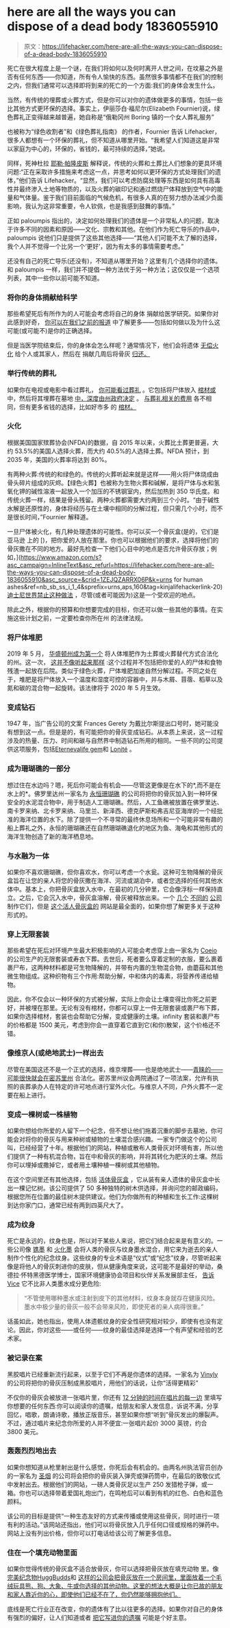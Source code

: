 # here are all the ways you can dispose of a dead body 1836055910

> 原文：<https://lifehacker.com/here-are-all-the-ways-you-can-dispose-of-a-dead-body-1836055910>

死亡在很大程度上是一个谜，在我们将如何以及何时离开人世之间，在坟墓之外是否有任何东西——你知道，所有令人愉快的东西。虽然很多事情都不在我们的控制之内，但我们通常可以选择即将到来的死亡的一个方面:我们的身体会发生什么。

当然，有传统的埋葬或火葬方式，但是你可以对你的遗体做更多的事情，包括一些比其他方式更环保的选择。事实上，伊丽莎白·福尼尔(Elizabeth Fournier)说，绿色葬礼正变得越来越普遍，她自称是“俄勒冈州 Boring 镇的一个女人葬礼服务”



也被称为“绿色收割者”和《绿色葬礼指南》 的作者，Fournier 告诉 Lifehacker，很多人都想有一个环保的葬礼，但不知道从哪里开始。“我希望人们知道这是非常以家庭为中心的，环保的，省钱的，最可持续的选择，”她说。

同样，死神杜拉 [耶勒·帕隆皮斯](http://www.endoflifedoula.nyc/) 解释说，传统的火葬和土葬比人们想象的更具环境问题:“正在采取许多措施来考虑这一点，并思考如何以更环保的方式处理我们的遗体，”他们告诉 Lifehacker。“显然，我们可以考虑防腐处理等东西是如何具有高毒性并最终渗入土地等物质的，以及火葬的碳印记和通过燃烧尸体释放到空气中的能量和气体量。鉴于我们目前面临的气候危机，有很多人真的在努力想办法减少负面影响，我认为这非常重要，令人钦佩，也是我感到鼓舞的事情。”



正如 paloumpis 指出的，决定如何处理我们的遗体是一个非常私人的问题，取决于许多不同的因素和原因——文化、宗教和其他。在他们作为死亡导乐的作品中，paloumpis 说他们只是提供了这些其他选择——“其他人们可能不太了解的选择，我个人并不觉得一个比另一个‘更好’，因为有太多的事情需要考虑。”

还没有自己的死亡导乐(还没有)，不知道从哪里开始？这里有几个选择你的遗体。和 paloumpis 一样，我们并不提倡一种方法优于另一种方法；这仅仅是一个选项列表，其中一些你以前可能不知道。

### 将你的身体捐献给科学

那些希望死后有所作为的人可能会考虑将自己的身体 捐献给医学研究。如果你对此感到好奇， [你可以在我们之前的报道](https://lifehacker.com/what-to-know-about-donating-your-body-to-science-1796210581) 中了解更多——包括如何做以及为什么这可能(或可能不)是你的正确选择。



但是当医学院结束后，你的身体会怎么样呢？通常情况下，他们会将遗体 [无偿火化](https://www.mayoclinic.org/body-donation/costs) 给个人或其家人，然后在 捐献几周后将骨灰 [归还。](https://www.crossroadshospice.com/hospice-palliative-care-blog/2017/october/18/body-donation-after-death-what-you-need-to-know/)

### 举行传统的葬礼

如果你在电视或电影中看过葬礼， [你可能看过葬礼](https://lifehacker.com/how-to-save-money-on-expensive-funeral-costs-1573604790) 。它包括将尸体放入 [棺材或](https://www.burstows.com.au/arranging-a-funeral/item/choosing-the-coffin-or-casket) 中，然后将其埋葬在墓地 [中，深度由州政府决定](http://mentalfloss.com/article/31633/how-did-6-feet-become-standard-grave-depth) 。 [与葬礼相关的费用](https://lifehacker.com/you-dont-have-to-spend-a-ton-on-a-funeral-heres-why-509099464) 各不相同，但有更多省钱的选择，比如好市多 的 [棺材。](https://lifehacker.com/save-money-on-coffins-at-costco-1775310903) 



### 火化

根据美国国家殡葬协会(NFDA)的数据，自 2015 年以来，火葬比土葬更普遍，大约 53.5%的美国人选择火葬，而大约 40.5%的人选择土葬。NFDA 预计，到 2035 年，美国的火葬率将达到 80%。

有两种火葬:传统的和绿色的。传统的火葬听起来就是这样——用火将尸体烧成由骨头碎片组成的灰烬。【绿色火葬】也被称为生物火葬和碱解，是将尸体与水和氢氧化钾的碱性溶液一起放入一个加压的不锈钢室内，然后加热到 350 华氏度。和传统火葬一样，结果是骨头残留。两种火葬都需要大约两到三个小时。“由于碱性水解是还原性的，身体将经历与在土壤中相同的分解过程，但只需几个小时，而不是很长时间，”Fournier 解释道。



一旦尸体被火化，有几种处理遗体的可能性。你可以买一个骨灰盒(是的，它们是亚马逊 上的 [)，把你爱的人放在那里。你也可以根据他们的要求，选择将他们的骨灰撒在不同的地方。最好先检查一下他们心目中的地点是否允许骨灰存放；例如，](https://www.amazon.com/s?asc_campaign=InlineText&asc_refurl=https://lifehacker.com/here-are-all-the-ways-you-can-dispose-of-a-dead-body-1836055910&asc_source=&crid=1ZEJQZARRX06P&k=urns for human ashes&ref=nb_sb_ss_i_1_4&sprefix=urns,aps,160&tag=kinjalifehackerlink-20) [迪士尼世界禁止这种做法](https://gizmodo.com/the-urban-legend-about-scattering-human-ashes-at-disney-1829968093) ，尽管(或者可能因为)这是一个受欢迎的地点。

除此之外，根据你的预算和你想要完成的目标，你还可以做一些其他的事情。在实施这些计划之前，一定要检查你所在州 的法律法规。

### 将尸体堆肥



2019 年 5 月， [华盛顿州成为第一个](https://www.nbcnews.com/news/us-news/composting-human-bodies-now-legal-washington-state-n1008606) 将人体堆肥作为土葬或火葬替代方式合法化的州。这一次， [这并不像听起来那样](https://www.cbsnews.com/news/washington-state-composting-bodies-is-now-legal-natural-burial/) :这个过程并不包括把你爱的人的尸体和食物残渣一起放在后院。类似于绿色火葬，尸体堆肥加速自然分解过程。不同之处在于，堆肥是将尸体放入一个温度和湿度可控的容器中，并与木屑、苜蓿、稻草以及氮和碳的混合物一起旋转。该法律将于 2020 年 5 月生效。

### 变成钻石

1947 年，当广告公司的文案 Frances Gerety 为戴比尔斯提出口号时，她可能没有想到这一点。但是是的，有可能把你的骨灰变成钻石。从本质上来说，这一过程涉及的热量、压力、时间和碳与自然界中制造钻石所用的相同。一些不同的公司提供这项服务，包括[Eterneva](https://www.eterneva.com/)[life gem](https://www.lifegem.com/)和 [Lonité](https://www.lonite.com/cremation-ashes-into-diamonds/) 。



### 成为珊瑚礁的一部分

想过住在水边吗？嗯，死后你可能会有机会——尽管这更像是在水下的*,而不是在水上的*。佛罗里达州一家名为 [永恒珊瑚礁](https://www.eternalreefs.com/) 的公司将把你的骨灰加入到一种环保安全的水泥混合物中，用于制造人工珊瑚礁。然后，人工鱼礁被放置在佛罗里达、南卡罗来纳、北卡罗来纳、马里兰、新泽西、德克萨斯和弗吉尼亚海岸的一个经批准的海洋位置的水下。除了提供一个不寻常的最终休息场所和一个可能非常有趣的船上葬礼之外，永恒的珊瑚礁还在自然珊瑚礁退化的地区为鱼、海龟和其他形式的海洋生物创造了新的海洋栖息地。

### 与水融为一体



如果你不喜欢珊瑚礁，但你喜欢水，你可以考虑一个水瓮。这种可生物降解的骨灰盒旨在让您的亲人将您的骨灰撒在海洋、河流或湖泊中，或者您选择的任何其他水体中。基本上，你把骨灰盒放入水中，在最初的几分钟里，它会像浮标一样保持直立。之后，它会沉入水中，骨灰盒溶解，骨灰被释放出来。一个 [几个](https://www.stardust-memorials.com/water-burial-urns.html) [不同的](https://www.inthelighturns.com/biodegradable.html) [公司](https://www.perfectmemorials.com/biodegradable-urns-c-284.html) 制作它们，但是 [这个活人骨灰盒的](https://www.thelivingurn.com/pages/eco-water-urn) 网站是最全面的，如果你想了解更多关于这种形式的。

### 穿上无限套装

那些希望在死后对环境产生最大积极影响的人可能会考虑穿上由一家名为 [Coeio](https://coeio.com/) 的公司生产的无限套装或寿衣下葬。去世后，死者要么穿着定制的衣服，要么裹着裹尸布，这两种材料都是可生物降解的，并带有内置的生物混合物，由蘑菇和其他微生物组成。这种织物有三个作用:帮助分解，中和体内的毒素，将营养传递给植物。



因此，你不仅会以一种环保的方式被分解，实际上你会让土壤变得比你死之前更好，并被埋在那里。无论有没有棺材，你都可以穿上一件无限套装或裹尸布下葬，如果你选择棺材，套装也会帮助它分解，变成健康的土壤。infinity 套装和裹尸布的价格都是 1500 美元，考虑到你会一直穿着它直到它(和你)散架，这个价格还不错。

### 像维京人(或绝地武士)一样出去

尽管在美国这还不是一个正式的选择，维京埋葬——也是绝地武士——[青睐的](https://www.kansascity.com/news/politics-government/article231522698.html)[——可能很快就会在密苏里州](https://www.youtube.com/watch?v=6VEC6HqUCfo) 合法化。密苏里州议会两院通过了一项法案，允许有执照的丧葬承办人在特定的许可地点进行室外火化。与维京人不同，户外火葬不一定要在船上进行。



### 变成一棵树或一株植物

如果你想给你所爱的人留下一个纪念，但不想让他们拖着沉重的脚步去墓地，你可能会对将你的骨灰与用来种树或植物的土壤混合感兴趣。一家专门做这个的公司叫，已经经营了十年。根据他们的网站，种植或散布人类骨灰对环境有害，所以他们提供了一种有机混合物，旨在中和骨灰的影响，并将其转化为肥沃的土壤。然后你可以埋掉或撒掉它，或者用土壤种植一棵树或其他植物。

在这个空间里还有其他选择，包括 [活体骨灰盒](https://www.thelivingurn.com/) ，它从装有亲人遗体的骨灰盒中长出一棵记忆树。该公司提供了 50 多种独特的树木供选择，并询问您的邮政编码，根据您所在位置的最佳树木提供建议。他们为你做所有的种植和生长工作:这棵树到达你家门口，通常已经有两到四英尺大了。



### 成为纹身

死亡是永远的，纹身也是，所以对于某些人来说，把它们结合起来是有意义的。一些公司像 [镌墨](https://engraveink.com/) 和 [火化墨](https://cremationink.com/tattoo-ink-with-ashes/) 会将人类的骨灰与纹身墨水混合，用它来为逝去的亲人制作个性化的纪念纹身。这些纹身的专业术语是“仪式”或“纪念”纹身，尽管听起来像是将他人的骨灰刺进你的皮肤，但从健康角度来说，这可能不是最好的举动，桑德拉·怀特黑德医学博士，国家环境健康协会项目和伙伴关系发展部主任， [告诉 Vice](https://www.vice.com/en_us/article/vvxmxx/tattooing-a-dead-friends-ashes-onto-your-body-is-the-ultimate-tribute) 它不比非人类墨水成分更危险:

> “不管使用哪种墨水或注射到皮下的其他材料，纹身本身就存在健康风险。墨水中极少量的骨灰一般不会带来风险，即使死者的亲人病得很重。”

话虽如此，她也指出，使用人体遗骸纹身的安全性研究相对较少，即使有也没有定论。因此，你对这些——或任何——纹身的最佳选择是选择一个有声望和经验的艺术家。



### 被记录在案

黑胶唱片已经重新流行起来，以至于它们不再是你遗体的选择。一家名为 [Vinyly](http://www.andvinyly.com/) 的公司将把你的骨灰压制成黑胶唱片，用他们的话说，让你“活得更精彩”

不仅你的骨灰会被放进一张唱片里，你还有 [12 分钟的时间在唱片的每一边](http://www.andvinyly.com/) 里填写你想要的任何东西:你可以阅读你的遗嘱，给朋友和家人发信息，诉说不满，分享回忆，唱歌，朗诵诗歌，播放正版音乐，甚至如果你想“听到”骨灰发出的爆裂声。不过，通过唱片来纪念你所爱的人并不便宜:一张唱片起价 3000 英镑，约合 3800 美元。



### 轰轰烈烈地出去

如果你想知道从枪里射出是什么感觉，你死后会有机会的。由两名州执法官员创办的一家名为 [圣烟](http://www.myholysmoke.com/home.html) 的公司将会把你的骨灰装入弹壳或弹药筒中，在最后的致敬仪式中发射出去。根据他们的网站，一磅人类骨灰足以生产 250 发猎枪子弹，或一箱。你也可以选择带着爱国礼炮出门，在鸣枪后可以看到有机的红色、白色和蓝色颜料。

该公司的目标是提供“一种生态友好的方式来传播或使用这些骨灰，同时进行一项有利的活动。”该网站还指出，他们可以将骨灰放入几乎任何口径或规格的弹药中。网站上没有列出价格，但你可以打电话给该公司了解更多信息。



### 住在一个填充动物里面

如果你觉得传统的骨灰盒不适合放骨灰，你可以选择把骨灰放在填充动物 里。像 [完美纪念物](https://www.perfectmemorials.com/soft-teddy-bear-cremation-urns-c-482.html)[HuggBudds](https://www.huggbudds.com/)和 [这样的公司会把骨灰放在一个房间里，里面放着一个毛绒玩具熊、狗、大象、牛或你选择的其他动物。这里的想法大概是让你已故的朋友和家人靠近你的心，即使他们已经不在了，你仍然能够拥抱他们。](https://www.inthelighturns.com/fluffy-the-huggable-bear-urn.html) 

底线是死亡行业正在改变，你的遗体有了比以往更多的选择。如果你对自己的身体有强烈的偏好，让人们知道或者 [把它写进你的遗嘱](https://twocents.lifehacker.com/how-to-create-a-will-1797833946) 可能是个好主意。